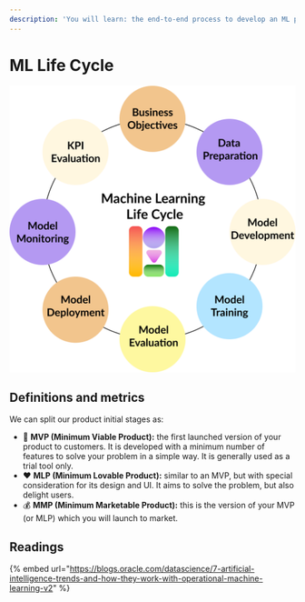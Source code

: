 ```yaml
---
description: 'You will learn: the end-to-end process to develop an ML product.'
---
```


# ML Life Cycle

![](../.gitbook/assets/ml_life_cycle%20%281%29.png)



## Definitions and metrics

We can split our product initial stages as:

* 🚀 **MVP \(Minimum Viable Product\):** the first launched version of your product to customers. It is developed with a minimum number of features to solve your problem in a simple way. It is generally used as a trial tool only.
* ❤️ **MLP \(Minimum Lovable Product\):** similar to an MVP, but with special consideration for its design and UI. It aims to solve the problem, but also delight users.
* 💰 **MMP \(Minimum Marketable Product\):** this is the version of your MVP \(or MLP\) which you will launch to market.



## Readings

{% embed url="https://blogs.oracle.com/datascience/7-artificial-intelligence-trends-and-how-they-work-with-operational-machine-learning-v2" %}

